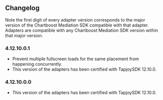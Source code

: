 ## Changelog

Note the first digit of every adapter version corresponds to the major version of the Chartboost Mediation SDK compatible with that adapter. 
Adapters are compatible with any Chartboost Mediation SDK version within that major version.

### 4.12.10.0.1
- Prevent multiple fullscreen loads for the same placement from happening concurrently.
- This version of the adapters has been certified with TapjoySDK 12.10.0.

### 4.12.10.0.0
- This version of the adapters has been certified with TapjoySDK 12.10.0.
